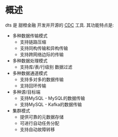 # 概述

dts 是 甜橙金融 开发并开源的 [CDC](https://en.wikipedia.org/wiki/Change_data_capture) 工具. 其功能特点是: 
- 多种数据传输模式
	- 支持链路压缩
	- 支持同构传输和异构传输
	- 支持跨网络边际的传输	
- 多种数据处理模式
	- 支持库/表/行级别 数据过滤
- 多种数据通道模式
	- 支持多对多的数据传输
	- 支持回环传输
- 多种源/目标端
	- 支持MySQL - MySQL的数据传输
	- 支持MySQL - Kafka的数据传输
- 集群模式
	- 提供可靠的元数据存储
	- 可进行自动任务分配
	- 支持自动故障转移
